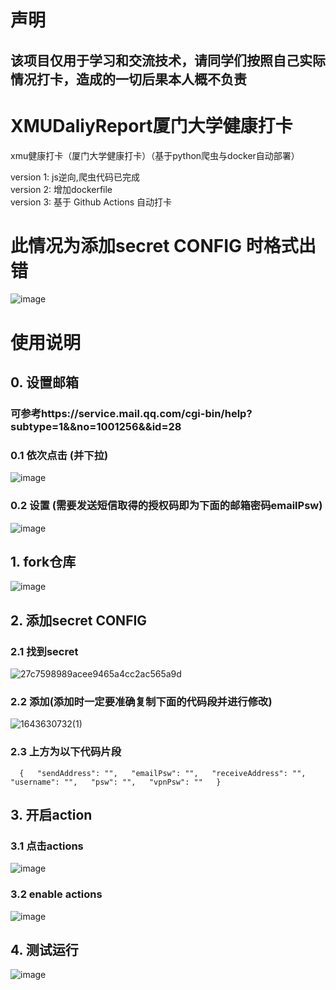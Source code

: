 # 声明  
## 该项目仅用于学习和交流技术，请同学们按照自己实际情况打卡，造成的一切后果本人概不负责  
# XMUDaliyReport厦门大学健康打卡
xmu健康打卡（厦门大学健康打卡）（基于python爬虫与docker自动部署）

version 1: js逆向,爬虫代码已完成  
version 2: 增加dockerfile  
version 3: 基于 Github Actions 自动打卡  

# 此情况为添加secret  CONFIG 时格式出错
![image](https://user-images.githubusercontent.com/68174279/151790352-94bf281a-8a57-454a-af5a-dc037d97ea4d.png)


# 使用说明  
## 0. 设置邮箱  
### 可参考https://service.mail.qq.com/cgi-bin/help?subtype=1&&no=1001256&&id=28  
### 0.1 依次点击  (并下拉)  
![image](https://user-images.githubusercontent.com/68174279/149703183-a94db2e0-0ce9-43f4-a738-b60c5995698d.png)  
### 0.2 设置  (需要发送短信取得的授权码即为下面的邮箱密码emailPsw)
![image](https://user-images.githubusercontent.com/68174279/149703272-ebd284b6-a377-4c7f-9859-90f4819f2a76.png)  

## 1. fork仓库  
![image](https://user-images.githubusercontent.com/68174279/149883079-3944ff23-4cbe-42e6-988e-f0fddc136b42.png)  
## 2. 添加secret  CONFIG  
### 2.1 找到secret  
![27c7598989acee9465a4cc2ac565a9d](https://user-images.githubusercontent.com/68174279/149702401-d6e58fab-7abb-483a-8136-60ef7bc82455.png)  
### 2.2 添加(添加时一定要准确复制下面的代码段并进行修改)  
![1643630732(1)](https://user-images.githubusercontent.com/68174279/151791020-bfc3600c-51b2-4242-9e17-c9181c2ad9c4.png)  

### 2.3 上方为以下代码片段
`  
{  
  "sendAddress": "",  
  "emailPsw": "",  
  "receiveAddress": "",  
  "username": "",  
  "psw": "",  
  "vpnPsw": ""  
}  
`
## 3. 开启action  
### 3.1 点击actions  
![image](https://user-images.githubusercontent.com/68174279/149702479-75bf2b14-36e1-4bbd-a611-f43a262c233d.png)  

### 3.2 enable actions  
![image](https://user-images.githubusercontent.com/68174279/149702683-3621181f-d007-47c1-9bfe-7e9090376c8f.png)

## 4. 测试运行  
![image](https://user-images.githubusercontent.com/68174279/149702965-48cae795-2d47-4db0-8060-fb46b6fe660f.png)
